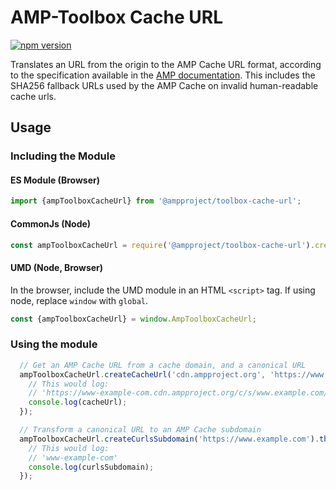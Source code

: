 # AMP-Toolbox Cache URL

[![npm version](https://badge.fury.io/js/amp-toolbox-cache-url.svg)](https://badge.fury.io/js/amp-toolbox-cache-url)

Translates an URL from the origin to the AMP Cache URL format, according to the specification
available in the [AMP documentation](https://developers.google.com/amp/cache/overview). This includes the SHA256 fallback URLs used by the AMP Cache on invalid human-readable cache urls.

## Usage

### Including the Module

#### ES Module (Browser)

```javascript
import {ampToolboxCacheUrl} from '@ampproject/toolbox-cache-url';
```

#### CommonJs (Node)

```javascript
const ampToolboxCacheUrl = require('@ampproject/toolbox-cache-url').createCacheUrl;
```


#### UMD (Node, Browser)

In the browser, include the UMD module in an HTML `<script>` tag. If using node, replace `window` with `global`.

```javascript
const {ampToolboxCacheUrl} = window.AmpToolboxCacheUrl;
```

### Using the module

```javascript
  // Get an AMP Cache URL from a cache domain, and a canonical URL
  ampToolboxCacheUrl.createCacheUrl('cdn.ampproject.org', 'https://www.example.com').then((cacheUrl) => {
    // This would log: 
    // 'https://www-example-com.cdn.ampproject.org/c/s/www.example.com/'
    console.log(cacheUrl);
  });

  // Transform a canonical URL to an AMP Cache subdomain
  ampToolboxCacheUrl.createCurlsSubdomain('https://www.example.com').then((curlsSubdomain) => {
    // This would log: 
    // 'www-example-com'
    console.log(curlsSubdomain);
  });
```
